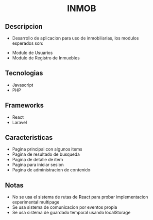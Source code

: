 <h1 align="center">INMOB</h1>

## Descripcion
 * Desarrollo de aplicacion para uso de inmobiliarias, los modulos esperados son:
 - Modulo de Usuarios
 - Modulo de Registro de Inmuebles

## Tecnologias
 * Javascript
 * PHP
  
## Frameworks
 * React
 * Laravel

## Caracteristicas
 * Pagina principal con algunos items
 * Pagina de resultado de busqueda
 * Pagina de detalle de item
 * Pagina para iniciar sesion
 * Pagina de administracion de contenido
 
## Notas
 * No se usa el sistema de rutas de React para probar implementacion experimental multipage
 * Se usa sistema de comunicacion por eventos propia
 * Se usa sistema de guardado temporal usando localStorage  